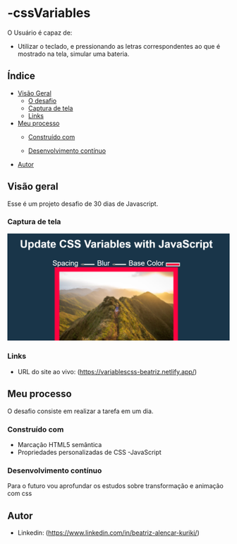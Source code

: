# -cssVariables





O Usuário é capaz de:
- Utilizar o teclado, e pressionando as letras correspondentes ao que é mostrado na tela, simular uma bateria.

## Índice

- [Visão Geral](#visão-geral)
  - [O desafio](#the-challenge)
  - [Captura de tela](#captura-de-tela)
  - [Links](#links)
- [Meu processo](#meu-processo)
  - [Construído com](#construído-com)
 
  - [Desenvolvimento contínuo](#desenvolvimento-contínuo)
- [Autor](#autor)


## Visão geral

Esse é um projeto desafio de 30 dias de Javascript.


### Captura de tela

![exemplo 1](https://github.com/BeatrizKuriki/cssVariables/blob/main/assets/img/imagemDemo.PNG)


### Links

- URL do site ao vivo: (<https://variablescss-beatriz.netlify.app/>)

## Meu processo

O desafio consiste em realizar a tarefa em um dia.

### Construído com

- Marcação HTML5 semântica
- Propriedades personalizadas de CSS
-JavaScript


### Desenvolvimento contínuo

Para o futuro vou aprofundar os estudos sobre transformação e animação com css

## Autor


- Linkedin: (https://www.linkedin.com/in/beatriz-alencar-kuriki/)

